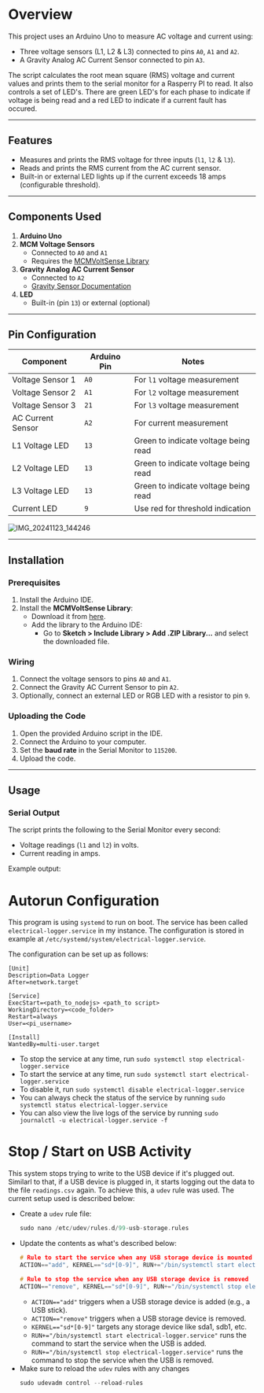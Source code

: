 
# Overview
This project uses an Arduino Uno to measure AC voltage and current using:
- Three voltage sensors (L1, L2 & L3) connected to pins `A0`, `A1` and `A2`.
- A Gravity Analog AC Current Sensor connected to pin `A3`.

The script calculates the root mean square (RMS) voltage and current values and prints them to the serial monitor for a Rasperry PI to read. It also controls a set of LED's. There are green LED's for each phase to indicate if voltage is being read and a red LED to indicate if a current fault has occured.

---

## Features

- Measures and prints the RMS voltage for three inputs (`l1`, `l2` & `l3`).
- Reads and prints the RMS current from the AC current sensor.
- Built-in or external LED lights up if the current exceeds 18 amps (configurable threshold).

---

## Components Used

1. **Arduino Uno**
2. **MCM Voltage Sensors**
   - Connected to `A0` and `A1`
   - Requires the [MCMVoltSense Library](https://github.com/mcmvintage/MCMVoltSense)
3. **Gravity Analog AC Current Sensor**
   - Connected to `A2`
   - [Gravity Sensor Documentation](https://wiki.dfrobot.com/Gravity_Analog_AC_Current_Sensor__SKU_SEN0211_)
4. **LED**
   - Built-in (pin `13`) or external (optional)

---

## Pin Configuration

| Component           | Arduino Pin | Notes                            |
|---------------------|-------------|----------------------------------|
| Voltage Sensor 1    | `A0`        | For `l1` voltage measurement    |
| Voltage Sensor 2    | `A1`        | For `l2` voltage measurement    |
| Voltage Sensor 3    | `21`        | For `l3` voltage measurement    |
| AC Current Sensor   | `A2`        | For current measurement          |
| L1 Voltage LED        | `13`        | Green to indicate voltage being read  |
| L2 Voltage LED        | `13`        | Green to indicate voltage being read  |
| L3 Voltage LED        | `13`        | Green to indicate voltage being read  |
| Current LED    | `9`         | Use red for threshold indication |

![IMG_20241123_144246](https://github.com/user-attachments/assets/26f52852-ceeb-4038-8206-02b6eea9ec8b)


---

## Installation

### Prerequisites
1. Install the Arduino IDE.
2. Install the **MCMVoltSense Library**:
   - Download it from [here](https://github.com/mcmvintage/MCMVoltSense).
   - Add the library to the Arduino IDE:
     - Go to **Sketch > Include Library > Add .ZIP Library...** and select the downloaded file.

### Wiring
1. Connect the voltage sensors to pins `A0` and `A1`.
2. Connect the Gravity AC Current Sensor to pin `A2`.
3. Optionally, connect an external LED or RGB LED with a resistor to pin `9`.

### Uploading the Code
1. Open the provided Arduino script in the IDE.
2. Connect the Arduino to your computer.
3. Set the **baud rate** in the Serial Monitor to `115200`.
4. Upload the code.

---

## Usage

### Serial Output
The script prints the following to the Serial Monitor every second:
- Voltage readings (`l1` and `l2`) in volts.
- Current reading in amps.

Example output:

# Autorun Configuration
This program is using `systemd` to run on boot. The service has been called `electrical-logger.service` in my instance. The configuration is stored in example at `/etc/systemd/system/electrical-logger.service`.

The configuration can be set up as follows:
```
[Unit]
Description=Data Logger
After=network.target

[Service]
ExecStart=<path_to_nodejs> <path_to script>
WorkingDirectory=<code_folder>
Restart=always
User=<pi_username>

[Install]
WantedBy=multi-user.target
```

- To stop the service at any time, run `sudo systemctl stop electrical-logger.service`
- To start the service at any time, run `sudo systemctl start electrical-logger.service`
- To disable it, run `sudo systemctl disable electrical-logger.service`
- You can always check the status of the service by running `sudo systemctl status electrical-logger.service`
- You can also view the live logs of the service by running `sudo journalctl -u electrical-logger.service -f`

# Stop / Start on USB Activity
This system stops trying to write to the USB device if it's plugged out. Similarl to that, if a USB device is plugged in, it starts logging out the data to the file `readings.csv` again. To achieve this, a `udev` rule was used. The current setup used is described below:
- Create a `udev` rule file:
    ```c
    sudo nano /etc/udev/rules.d/99-usb-storage.rules
    ```
- Update the contents as what's described below:
    ```c
    # Rule to start the service when any USB storage device is mounted
    ACTION=="add", KERNEL=="sd*[0-9]", RUN+="/bin/systemctl start electrical-logger.service"

    # Rule to stop the service when any USB storage device is removed
    ACTION=="remove", KERNEL=="sd*[0-9]", RUN+="/bin/systemctl stop electrical-logger.service"
    ```
  - `ACTION=="add"` triggers when a USB storage device is added (e.g., a USB stick).
  - `ACTION=="remove"` triggers when a USB storage device is removed.
  - `KERNEL=="sd*[0-9]"` targets any storage device like sda1, sdb1, etc.
  - `RUN+="/bin/systemctl start electrical-logger.service"` runs the command to start the service when the USB is added.
  - `RUN+="/bin/systemctl stop electrical-logger.service"` runs the command to stop the service when the USB is removed.
- Make sure to reload the `udev` rules with any changes
    ```c
    sudo udevadm control --reload-rules
    ```

